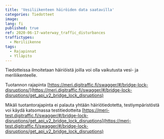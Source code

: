 ```yaml
---
title: 'Vesiliikenteen häiröiden data saatavilla'
categories: Tiedotteet
image:
lang: fi
published: true
ref: 2020-06-17-waterway_traffic_disturbances
traffictypes:
  - Meriliikenne
tags:
  - Rajapinnat
  - Ylläpito
---
```


Tiedotteissa ilmoitetaan häiriöistä joilla voi olla vaikutusta vesi- ja meriliikenteelle.

Tuotannon rajapinta [https://meri.digitraffic.fi/swagger/#/bridge-lock-disruptions/](https://meri.digitraffic.fi/swagger/#/bridge-lock-disruptions/get_api_v2_bridge_lock_disruptions)

Mikäli tuotantorajapinta ei palauta yhtään häiriötiedotetta, testiympäristöstä voi käydä katsomassa testitiedotteita [https://meri-test.digitraffic.fi/swagger/#/bridge-lock-disruptions/get_api_v2_bridge_lock_disruptions](https://meri-test.digitraffic.fi/swagger/#/bridge-lock-disruptions/get_api_v2_bridge_lock_disruptions)
